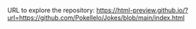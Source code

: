 URL to explore the repository:
https://html-preview.github.io/?url=https://github.com/Pokellelo/Jokes/blob/main/index.html
